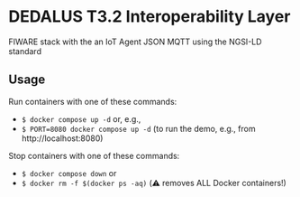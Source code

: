 # DEDALUS T3.2 Interoperability Layer
FIWARE stack with the an IoT Agent JSON MQTT using the NGSI-LD standard

## Usage
Run containers with one of these commands:
- `$ docker compose up -d` or, e.g.,
- `$ PORT=8080 docker compose up -d` (to run the demo, e.g., from http://localhost:8080)

Stop containers with one of these commands:
- `$ docker compose down` or
- `$ docker rm -f $(docker ps -aq)` (⚠️ removes ALL Docker containers!)

